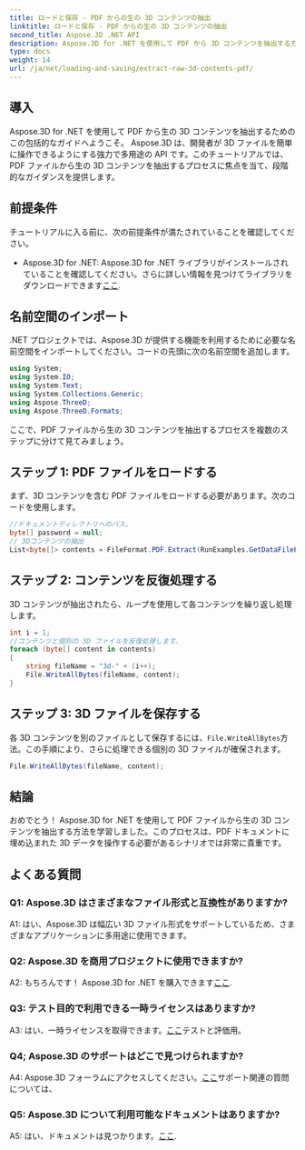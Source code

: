 ```yaml
---
title: ロードと保存 - PDF からの生の 3D コンテンツの抽出
linktitle: ロードと保存 - PDF からの生の 3D コンテンツの抽出
second_title: Aspose.3D .NET API
description: Aspose.3D for .NET を使用して PDF から 3D コンテンツを抽出する方法を学びます。コード例を含むステップバイステップのガイド。
type: docs
weight: 14
url: /ja/net/loading-and-saving/extract-raw-3d-contents-pdf/
---
```

## 導入

Aspose.3D for .NET を使用して PDF から生の 3D コンテンツを抽出するためのこの包括的なガイドへようこそ。 Aspose.3D は、開発者が 3D ファイルを簡単に操作できるようにする強力で多用途の API です。このチュートリアルでは、PDF ファイルから生の 3D コンテンツを抽出するプロセスに焦点を当て、段階的なガイダンスを提供します。

## 前提条件

チュートリアルに入る前に、次の前提条件が満たされていることを確認してください。

-  Aspose.3D for .NET: Aspose.3D for .NET ライブラリがインストールされていることを確認してください。さらに詳しい情報を見つけてライブラリをダウンロードできます[ここ](https://releases.aspose.com/3d/net/).

## 名前空間のインポート

.NET プロジェクトでは、Aspose.3D が提供する機能を利用するために必要な名前空間をインポートしてください。コードの先頭に次の名前空間を追加します。

```csharp
using System;
using System.IO;
using System.Text;
using System.Collections.Generic;
using Aspose.ThreeD;
using Aspose.ThreeD.Formats;
```

ここで、PDF ファイルから生の 3D コンテンツを抽出するプロセスを複数のステップに分けて見てみましょう。

## ステップ 1: PDF ファイルをロードする

まず、3D コンテンツを含む PDF ファイルをロードする必要があります。次のコードを使用します。

```csharp
//ドキュメントディレクトリへのパス。
byte[] password = null;
// 3Dコンテンツの抽出
List<byte[]> contents = FileFormat.PDF.Extract(RunExamples.GetDataFilePath("House_Design.pdf"), password);
```

## ステップ 2: コンテンツを反復処理する

3D コンテンツが抽出されたら、ループを使用して各コンテンツを繰り返し処理します。

```csharp
int i = 1;
//コンテンツと個別の 3D ファイルを反復処理します。
foreach (byte[] content in contents)
{
    string fileName = "3d-" + (i++);
    File.WriteAllBytes(fileName, content);
}
```

## ステップ 3: 3D ファイルを保存する

各 3D コンテンツを別のファイルとして保存するには、`File.WriteAllBytes`方法。この手順により、さらに処理できる個別の 3D ファイルが確保されます。

```csharp
File.WriteAllBytes(fileName, content);
```

## 結論

おめでとう！ Aspose.3D for .NET を使用して PDF ファイルから生の 3D コンテンツを抽出する方法を学習しました。このプロセスは、PDF ドキュメントに埋め込まれた 3D データを操作する必要があるシナリオでは非常に貴重です。

## よくある質問

### Q1: Aspose.3D はさまざまなファイル形式と互換性がありますか?

A1: はい、Aspose.3D は幅広い 3D ファイル形式をサポートしているため、さまざまなアプリケーションに多用途に使用できます。

### Q2: Aspose.3D を商用プロジェクトに使用できますか?

 A2: もちろんです！ Aspose.3D for .NET を購入できます[ここ](https://purchase.aspose.com/buy).

### Q3: テスト目的で利用できる一時ライセンスはありますか?

 A3: はい、一時ライセンスを取得できます。[ここ](https://purchase.aspose.com/temporary-license/)テストと評価用。

### Q4; Aspose.3D のサポートはどこで見つけられますか?

 A4: Aspose.3D フォーラムにアクセスしてください。[ここ](https://forum.aspose.com/c/3d/18)サポート関連の質問については、

### Q5: Aspose.3D について利用可能なドキュメントはありますか?

 A5: はい、ドキュメントは見つかります。[ここ](https://reference.aspose.com/3d/net/).